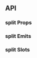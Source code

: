 ## API

### split Props

<field-table :data="splitProps"/>

### split Emits

<field-table :data="splitEmits" type="emits"/>

### split Slots

<field-table :data="splitSlots" type="slots"/>

<script setup>
import { ref } from 'vue';

const splitProps = ref([
  {
    name: 'component',
    desc: '分割框的 html 标签',
    type: 'string',
    value: '\'div\'',
  },
  {
    name: 'direction',
    desc: '分割的方向',
    type: '\'horizontal\' | \'vertical\'',
    value: '\'horizontal\'',
  },
  {
    name: 'size (v-model)',
    desc: '分割的大小，可以是 0~1 代表百分比，或具体数值的像素，如 300px',
    type: 'number|string',
    value: '-',
  },
  {
    name: 'default-size',
    desc: '默认分割的大小，可以是 0~1 代表百分比，或具体数值的像素，如 300px',
    type: 'number|string',
    value: '0.5',
  },
  {
    name: 'min',
    desc: '最小阈值，可以是 0~1 代表百分比，或具体数值的像素，如 300px',
    type: 'number|string',
    value: '-',
  },
  {
    name: 'max',
    desc: '最大阈值，可以是 0~1 代表百分比，或具体数值的像素，如 300px',
    type: 'number|string',
    value: '-',
  },
  {
    name: 'disabled',
    desc: '是否禁用',
    type: 'boolean',
    value: 'false',
  },
]);

const splitEmits = ref([
  {
    name: 'move-start',
    desc: '开始拖拽之前触发',
    type: '-',
  },
  {
    name: 'moving',
    desc: '拖拽时触发',
    type: '-',
  },
  {
    name: 'move-end',
    desc: '拖拽结束之后触发',
    type: '-',
  },
]);

const splitSlots = ref([
  {
    name: 'first',
    desc: '第一个面板的内容',
    type: '-',
  },
  {
    name: 'resize-trigger',
    desc: '伸缩杆的内容',
    type: '-',
  },
  {
    name: 'resize-trigger-icon',
    desc: '伸缩杆的图标',
    type: '-',
  },
  {
    name: 'second',
    desc: '第二个面板的内容',
    type: '-',
  },
]);
</script>
